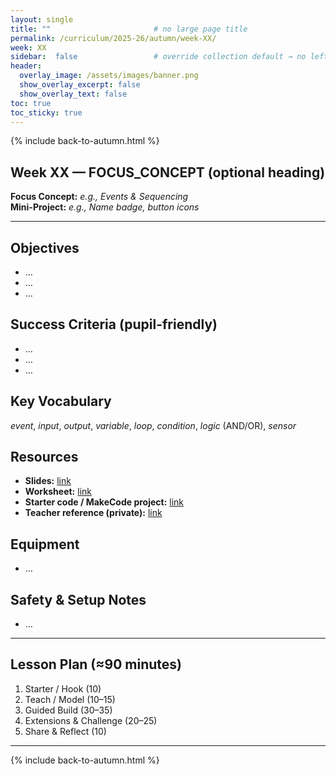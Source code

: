 ```yaml
---
layout: single
title: ""                       # no large page title
permalink: /curriculum/2025-26/autumn/week-XX/
week: XX
sidebar:  false                 # override collection default → no left menu
header:
  overlay_image: /assets/images/banner.png
  show_overlay_excerpt: false
  show_overlay_text: false
toc: true
toc_sticky: true
---
```


{% include back-to-autumn.html %}

## Week XX — FOCUS_CONCEPT (optional heading)

**Focus Concept:** _e.g., Events & Sequencing_  
**Mini-Project:** _e.g., Name badge, button icons_

---

## Objectives
- …
- …
- …

## Success Criteria (pupil-friendly)
- …
- …
- …

## Key Vocabulary
_event_, _input_, _output_, _variable_, _loop_, _condition_, _logic_ (AND/OR), _sensor_

## Resources
- **Slides:** [link](#)  
- **Worksheet:** [link](#)  
- **Starter code / MakeCode project:** [link](#)  
- **Teacher reference (private):** [link](#)  

## Equipment
- …

## Safety & Setup Notes
- …

---

## Lesson Plan (≈90 minutes)
1) Starter / Hook (10)  
2) Teach / Model (10–15)  
3) Guided Build (30–35)  
4) Extensions & Challenge (20–25)  
5) Share & Reflect (10)

---

{% include back-to-autumn.html %}
